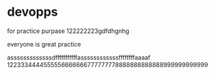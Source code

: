 # devopps
for practice purpase
122222223gdfdhgnhg




everyone is great
practice

asssssssssssssdfffffffffffassssssssssssffffffffaaaaf
1223334444555556666666777777778888888888888999999999999